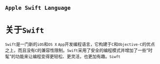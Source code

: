 `Apple Swift Language`
---

# 关于`Swift`

`Swift`是一门新的`iOS`和`OS X` `App`开发编程语言，它构建于`C`和`Objective-C`的优点之上，而且没有`C`的兼容性限制。`Swift`采用了安全的编程模式并增加了一些“时髦”的功能来让编程变得更轻松、更灵活，也更加有趣。`Siwft`
